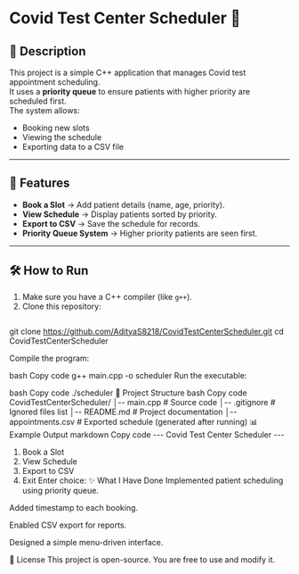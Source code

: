 # Covid Test Center Scheduler 🏥

## 📌 Description
This project is a simple C++ application that manages Covid test appointment scheduling.  
It uses a **priority queue** to ensure patients with higher priority are scheduled first.  
The system allows:
- Booking new slots
- Viewing the schedule
- Exporting data to a CSV file

---

## 🚀 Features
- **Book a Slot** → Add patient details (name, age, priority).  
- **View Schedule** → Display patients sorted by priority.  
- **Export to CSV** → Save the schedule for records.  
- **Priority Queue System** → Higher priority patients are seen first.  

---

## 🛠️ How to Run
1. Make sure you have a C++ compiler (like `g++`).  
2. Clone this repository:
   ```bash
  git clone https://github.com/AdityaS8218/CovidTestCenterScheduler.git
  cd CovidTestCenterScheduler

Compile the program:

bash
Copy code
g++ main.cpp -o scheduler
Run the executable:

bash
Copy code
./scheduler
📂 Project Structure
bash
Copy code
CovidTestCenterScheduler/
│-- main.cpp         # Source code
│-- .gitignore       # Ignored files list
│-- README.md        # Project documentation
│-- appointments.csv # Exported schedule (generated after running)
📊 Example Output
markdown
Copy code
--- Covid Test Center Scheduler ---
1. Book a Slot
2. View Schedule
3. Export to CSV
4. Exit
Enter choice:
✨ What I Have Done
Implemented patient scheduling using priority queue.

Added timestamp to each booking.

Enabled CSV export for reports.

Designed a simple menu-driven interface.

📜 License
This project is open-source. You are free to use and modify it.